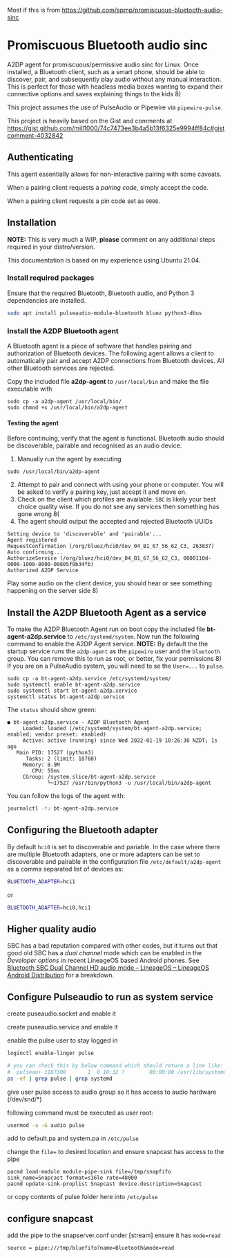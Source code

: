 Most if this is from https://github.com/spmp/promiscuous-bluetooth-audio-sinc
# Promiscuous Bluetooth audio sinc

A2DP agent for promiscuous/permissive audio sinc for Linux. Once installed, a Bluetooth client, such as a smart phone, should be able to discover, pair, and subsequently play audio without any manual interaction. This is perfect for those with headless media boxes wanting to expand their connective options and saves explaining things to the kids 8) 

This project assumes the use of PulseAudio or Pipewire via `pipewire-pulse`.

This project is heavily based on the Gist and comments at https://gist.github.com/mill1000/74c7473ee3b4a5b13f6325e9994ff84c#gistcomment-4032842

## Authenticating
This agent essentially allows for non-interactive pairing with some caveats.

When a pairing client requests a _pairing code_, simply accept the code.

When a pairing client requests a pin code set as `0000`.

## Installation

**NOTE:** This is very much a WIP, **please** comment on any additional steps required in your distro/version.

This documentation is based on my experience using Ubuntu 21.04.

### Install required packages

Ensure that the required Bluetooth, Bluetooth audio, and Python 3 dependencies are installed.

```bash
sudo apt install pulseaudio-module-bluetooth bluez python3-dbus
```

### Install the A2DP Bluetooth agent

A Bluetooth agent is a piece of software that handles 
pairing and authorization of Bluetooth devices. The following agent 
allows a client to automatically pair and accept A2DP 
connections from Bluetooth devices.
All other Bluetooth services are rejected.

Copy the included file **a2dp-agent** to `/usr/local/bin` and make the file executable with

```
sudo cp -a a2dp-agent /usr/local/bin/
sudo chmod +x /usr/local/bin/a2dp-agent
```

#### Testing the agent

Before continuing, verify that the agent is functional. 
Bluetooth audio should be discoverable, pairable and recognised as an 
audio device.

1. Manually run the agent by executing

```
sudo /usr/local/bin/a2dp-agent
```

2. Attempt to pair and connect with using your phone or computer. You will be asked to verify a pairing key, just accept it and move on.
3. Check on the client which profiles are available. `SBC` is likely your best choice quality wise. If you do not see any services then something has gone wrong 8(
4. The agent should output the accepted and rejected Bluetooth UUIDs

```
Setting device to 'discoverable' and 'pairable'...
Agent registered
RequestConfirmation (/org/bluez/hci0/dev_04_B1_67_56_62_C3, 263837)
Auto confirming...
AuthorizeService (/org/bluez/hci0/dev_04_B1_67_56_62_C3, 0000110d-0000-1000-8000-00805f9b34fb)
Authorized A2DP Service
```

Play some audio on the client device, you should hear or see something happening on the server side 8)

## Install the A2DP Bluetooth Agent as a service

To make the A2DP Bluetooth Agent run on boot copy the included file **bt-agent-a2dp.service** to `/etc/systemd/system`.
Now run the following command to enable the A2DP Agent service.
**NOTE:** By default the the startup service runs the `a2dp-agent` as the `pipewire` user and the `bluetooth` group.
You can remove this to run as root, or better, fix your permissions 8)
If you are on a PulseAudio system, you will need to se the `User=...` to `pulse`.

```
sudo cp -a bt-agent-a2dp.service /etc/systemd/system/
sudo systemctl enable bt-agent-a2dp.service
sudo systemctl start bt-agent-a2dp.service
systemctl status bt-agent-a2dp.service
```

The `status` should show green:

```
● bt-agent-a2dp.service - A2DP Bluetooth Agent
     Loaded: loaded (/etc/systemd/system/bt-agent-a2dp.service; enabled; vendor preset: enabled)
     Active: active (running) since Wed 2022-01-19 10:26:30 NZDT; 1s ago
   Main PID: 17527 (python3)
      Tasks: 2 (limit: 18760)
     Memory: 8.9M
        CPU: 55ms
     CGroup: /system.slice/bt-agent-a2dp.service
             └─17527 /usr/bin/python3 -u /usr/local/bin/a2dp-agent
```

You can follow the logs of the agent with:

```bash
journalctl -fu bt-agent-a2dp.service
```

## Configuring the Bluetooth adapter
By default `hci0` is set to discoverable and pariable.
In the case where there are multiple Bluetooth adapters, one or more adapters can be set to discoverable and pairable in the configuration file `/etc/default/a2dp-agent` as a comma separated list of devices as:

```bash
BLUETOOTH_ADAPTER=hci1
```
or
```bash
BLUETOOTH_ADAPTER=hci0,hci1
```

## Higher quality audio

SBC has a bad reputation compared with other codes, but it turns out that good old SBC has a _dual channel_ mode which can be enabled in the _Developer options_ in recent LineageOS based Android phones.  See [Bluetooth SBC Dual Channel HD audio mode – LineageOS – LineageOS Android Distribution](https://lineageos.org/engineering/Bluetooth-SBC-XQ/) for a breakdown.


## Configure Pulseaudio to run as system service

create puseaudio.socket and enable it

create puseaudio.service and enable it

enable the pulse user to stay logged in
```bash
loginctl enable-linger pulse

# you can check this by below command which should return a line like:
#  pulseau+ 1187308       1  0 10:32 ?        00:00:00 /usr/lib/systemd/systemd --user
ps -ef | grep pulse | grep systemd
```

give user pulse access to audio group so it has access to audio hardware (/dev/snd/*)

following command must be executed as user root:
```bash
usermod -a -G audio pulse
```

add to default.pa and system.pa in `/etc/pulse `

change the `file=` to desired location and ensure snapcast has access to the pipe
```
pacmd load-module module-pipe-sink file=/tmp/snapfifo sink_name=Snapcast format=s16le rate=48000
pacmd update-sink-proplist Snapcast device.description=Snapcast
```

or copy contents of pulse folder here into `/etc/pulse`

## configure snapcast
add the pipe to the snapserver.conf under [stream]  ensure it has `mode=read`
```
source = pipe:///tmp/bluefifo?name=Bluetooth&mode=read
```

